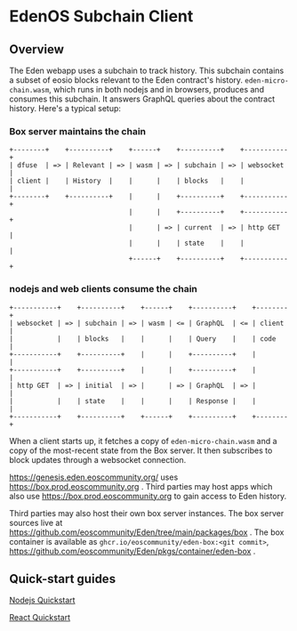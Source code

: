 # EdenOS Subchain Client

## Overview

The Eden webapp uses a subchain to track history. This subchain contains a subset of eosio blocks relevant to the Eden contract's history. `eden-micro-chain.wasm`, which runs in both nodejs and in browsers, produces and consumes this subchain. It answers GraphQL queries about the contract history. Here's a typical setup:

### Box server maintains the chain
```
+--------+    +----------+    +------+    +----------+    +-----------+
| dfuse  | => | Relevant | => | wasm | => | subchain | => | websocket |
| client |    | History  |    |      |    | blocks   |    |           |
+--------+    +----------+    |      |    +----------+    +-----------+
                              |      |    +----------+    +-----------+
                              |      | => | current  | => | http GET  |
                              |      |    | state    |    |           |
                              +------+    +----------+    +-----------+
```

### nodejs and web clients consume the chain
```
+-----------+    +----------+    +------+    +----------+    +--------+
| websocket | => | subchain | => | wasm | <= | GraphQL  | <= | client |
|           |    | blocks   |    |      |    | Query    |    | code   |
+-----------+    +----------+    |      |    +----------+    |        |
+-----------+    +----------+    |      |    +----------+    |        |
| http GET  | => | initial  | => |      | => | GraphQL  | => |        |
|           |    | state    |    |      |    | Response |    |        |
+-----------+    +----------+    +------+    +----------+    +--------+
```

When a client starts up, it fetches a copy of `eden-micro-chain.wasm` and a copy of the most-recent state from the Box server. It then subscribes to block updates through a websocket connection.

https://genesis.eden.eoscommunity.org/ uses https://box.prod.eoscommunity.org . Third parties may host apps which also use https://box.prod.eoscommunity.org to gain access to Eden history.

Third parties may also host their own box server instances. The box server sources live at https://github.com/eoscommunity/Eden/tree/main/packages/box . The box container is available as `ghcr.io/eoscommunity/eden-box:<git commit>`, https://github.com/eoscommunity/Eden/pkgs/container/eden-box .

## Quick-start guides

[Nodejs Quickstart](docs/nodejs_quickstart.md)

[React Quickstart](docs/react_quickstart.md)
